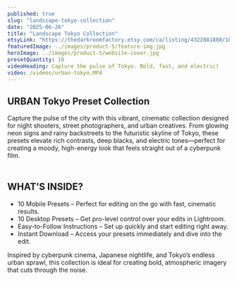 ```yaml
---
published: true
slug: "landscape-tokyo-collection"
date: "2025-06-26"
title: "Landscape Tokyo Collection"
etsyLink: "https://thedarkroomfactory.etsy.com/ca/listing/4322881888/10-lightroom-presets-tokyo-urban"
featuredImage: ../images/product-5/feature-img.jpg
heroImage: ../images/product-5/website-cover.jpg
presetQuantity: 10
videoHeading: Capture the pulse of Tokyo. Bold, fast, and electric!
video: /videos/urban-tokyo.MP4
---
```

## URBAN Tokyo Preset Collection

Capture the pulse of the city with this vibrant, cinematic collection designed for night shooters, street photographers, and urban creatives. From glowing neon signs and rainy backstreets to the futuristic skyline of Tokyo, these presets elevate rich contrasts, deep blacks, and electric tones—perfect for creating a moody, high-energy look that feels straight out of a cyberpunk film.

<div style="margin-top: 50px;"></div>

## WHAT’S INSIDE?
- 10 Mobile Presets – Perfect for editing on the go with fast, cinematic results.
- 10 Desktop Presets – Get pro-level control over your edits in Lightroom.
- Easy-to-Follow Instructions – Set up quickly and start editing right away.
- Instant Download – Access your presets immediately and dive into the edit.

Inspired by cyberpunk cinema, Japanese nightlife, and Tokyo’s endless urban sprawl, this collection is ideal for creating bold, atmospheric imagery that cuts through the noise.